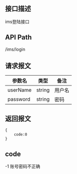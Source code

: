 ## 接口描述
ims登陆接口
## API Path
/ims/login
## 请求报文
|参数名|类型|备注|
|------|----|----|
|userName|string|用户名|
|password|string|密码|
## 返回报文
	{
		code:0	
	}
	
## code
-1 账号密码不正确